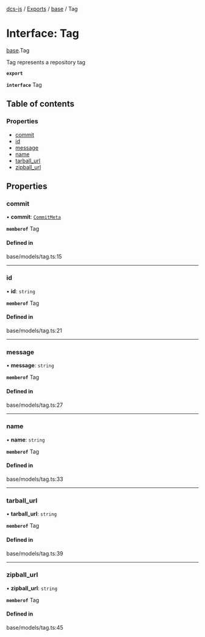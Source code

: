 [dcs-js](../README.md) / [Exports](../modules.md) / [base](../modules/base.md) / Tag

# Interface: Tag

[base](../modules/base.md).Tag

Tag represents a repository tag

**`export`**

**`interface`** Tag

## Table of contents

### Properties

- [commit](base.Tag.md#commit)
- [id](base.Tag.md#id)
- [message](base.Tag.md#message)
- [name](base.Tag.md#name)
- [tarball\_url](base.Tag.md#tarball_url)
- [zipball\_url](base.Tag.md#zipball_url)

## Properties

### <a id="commit" name="commit"></a> commit

• **commit**: [`CommitMeta`](base.CommitMeta.md)

**`memberof`** Tag

#### Defined in

base/models/tag.ts:15

___

### <a id="id" name="id"></a> id

• **id**: `string`

**`memberof`** Tag

#### Defined in

base/models/tag.ts:21

___

### <a id="message" name="message"></a> message

• **message**: `string`

**`memberof`** Tag

#### Defined in

base/models/tag.ts:27

___

### <a id="name" name="name"></a> name

• **name**: `string`

**`memberof`** Tag

#### Defined in

base/models/tag.ts:33

___

### <a id="tarball_url" name="tarball_url"></a> tarball\_url

• **tarball\_url**: `string`

**`memberof`** Tag

#### Defined in

base/models/tag.ts:39

___

### <a id="zipball_url" name="zipball_url"></a> zipball\_url

• **zipball\_url**: `string`

**`memberof`** Tag

#### Defined in

base/models/tag.ts:45
